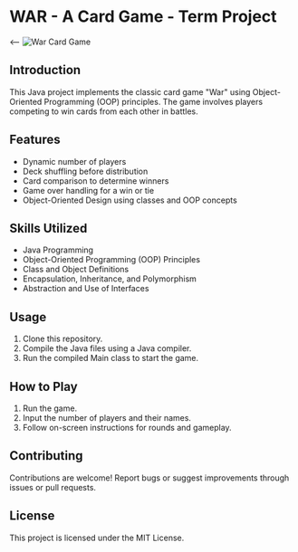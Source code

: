 # WAR - A Card Game - Term Project

<-- ![War Card Game](game_screenshot.png) <!-- Replace with an actual screenshot of your game -->

## Introduction

This Java project implements the classic card game "War" using Object-Oriented Programming (OOP) principles. The game involves players competing to win cards from each other in battles.

## Features

- Dynamic number of players
- Deck shuffling before distribution
- Card comparison to determine winners
- Game over handling for a win or tie
- Object-Oriented Design using classes and OOP concepts

## Skills Utilized

- Java Programming
- Object-Oriented Programming (OOP) Principles
- Class and Object Definitions
- Encapsulation, Inheritance, and Polymorphism
- Abstraction and Use of Interfaces

## Usage

1. Clone this repository.
2. Compile the Java files using a Java compiler.
3. Run the compiled Main class to start the game.

## How to Play

1. Run the game.
2. Input the number of players and their names.
3. Follow on-screen instructions for rounds and gameplay.

## Contributing

Contributions are welcome! Report bugs or suggest improvements through issues or pull requests.

## License

This project is licensed under the MIT License.
